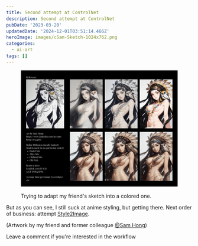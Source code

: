 ```yaml
---
title: Second attempt at ControlNet
description: Second attempt at ControlNet
pubDate: '2023-03-20'
updatedDate: '2024-12-01T03:51:14.466Z'
heroImage: images/cSam-Sketch-1024x762.png
categories:
  - ai-art
tags: []
---
```


<figure>

![](images/cSam-Sketch-1024x762.png)

<figcaption>

Trying to adapt my friend's sketch into a colored one.

</figcaption>

</figure>

But as you can see, I still suck at anime styling, but getting there. Next order of business: attempt [Style2Image](https://www.youtube.com/watch?v=wDM8iDK-yng).

(Artwork by my friend and former colleague [@Sam Hong](https://www.linkedin.com/in/sam-hong-79344661))

Leave a comment if you're interested in the workflow
